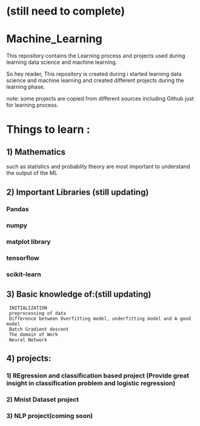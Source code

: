 # (still need to complete)

# Machine_Learning
This repository contains the Learning process and projects used during learning data science
and machine learning.

So hey reader, This repository is created during i started learning data science and
machine learning and created different projects during the learning phase.

note: some projects are copied from different sources including Github just for learning process.

# Things to learn :

## 1) Mathematics 
such as statistics and probablity theory are most important to understand the output of the ML 

## 2) Important Libraries (still updating)
### Pandas
### numpy 
### matplot library
### tensorflow
### scikit-learn


## 3) Basic knowledge of:(still updating)
     INITIALIZATION
     preprocessing of data
     Difference between Overfitting model, underfitting model and A good model
     Batch Gradient descent
     The domain of Work
     Neural Network
     
 ## 4) projects:

   ### 1) REgression and classification based project (Provide great insight in classification problem and logistic regression)
   ### 2) Mnist Dataset project
   ### 3) NLP project(coming soon)
  
  
     
     
      
